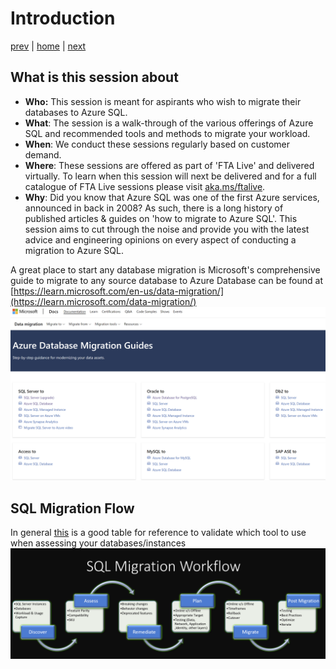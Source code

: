 # Introduction

[prev](./readme.md) | [home](./readme.md)  | [next](./choosewhichsql.md)

## What is this session about

* **Who:** This session is meant for aspirants who wish to migrate their databases to Azure SQL.
* **What**: The session is a walk-through of the various offerings of Azure SQL and recommended tools and methods to migrate your workload.
* **When**: We conduct these sessions regularly based on customer demand. 
* **Where**: These sessions are offered as part of 'FTA Live' and delivered virtually. To learn when this session will next be delivered and for a full catalogue of FTA Live sessions please visit [aka.ms/ftalive](https://aka.ms/ftalive).
* **Why**: Did you know that Azure SQL was one of the first Azure services, announced in back in 2008? As such, there is a long history of published articles & guides on 'how to migrate to Azure SQL'. This session aims to cut through the noise and provide you with the latest advice and engineering opinions on every aspect of conducting a migration to Azure SQL. </br>

A great place to start any database migration is Microsoft's comprehensive guide to migrate to any source database to Azure Database can be found at [https://learn.microsoft.com/en-us/data-migration/](https://learn.microsoft.com/data-migration/)
![](/images/DataMigrationGuides.png#left)

## SQL Migration Flow

In general [this](https://docs.microsoft.com/sql/sql-server/migrate/dma-azure-migrate-compare-migration-tools?view=sql-server-ver15#quick-comparison) is a good table for reference to validate which tool to use when assessing your databases/instances
![MigrationFlow](/images/MigrationFlow.png) 
